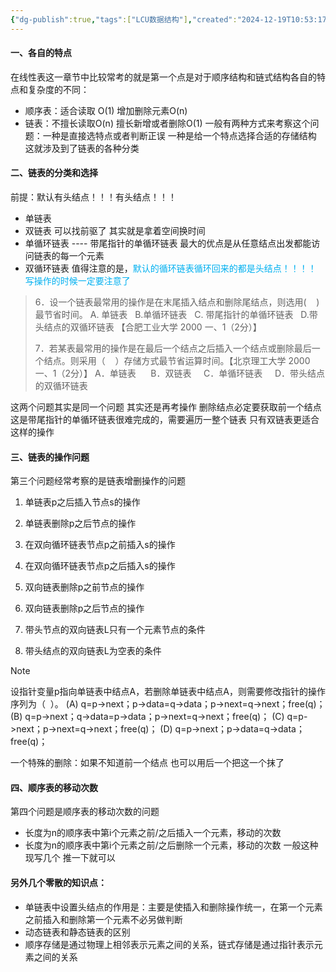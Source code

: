 ```yaml
---
{"dg-publish":true,"tags":["LCU数据结构"],"created":"2024-12-19T10:53:17.104+08:00","updated":"2025-04-19T09:57:02.877+08:00","permalink":"/LCU DataStructure/专题一：线性表选择题/","dgPassFrontmatter":true,"noteIcon":""}
---
```



#### 一、各自的特点
在线性表这一章节中比较常考的就是第一个点是对于顺序结构和链式结构各自的特点和复杂度的不同：
- 顺序表：适合读取  O(1)   增加删除元素O(n)
- 链表：不擅长读取O(n)  擅长新增或者删除O(1)
一般有两种方式来考察这个问题：一种是直接选特点或者判断正误   一种是给一个特点选择合适的存储结构
这就涉及到了链表的各种分类
#### 二、链表的分类和选择
前提：默认有头结点！！！有头结点！！！
- 单链表
- 双链表
	可以找前驱了   其实就是拿着空间换时间
- 单循环链表 ---- 带尾指针的单循环链表
	最大的优点是从任意结点出发都能访问链表的每一个元素
- 双循环链表
值得注意的是，<font color="#00b0f0">默认的循环链表循环回来的都是头结点！！！！ 写操作的时候一定要注意了</font>

> 6．设一个链表最常用的操作是在末尾插入结点和删除尾结点，则选用(    )最节省时间。
> A. 单链表   B.单循环链表   C. 带尾指针的单循环链表   D.带头结点的双循环链表
> 【合肥工业大学 2000 一、1（2分）】
> 
> 7．若某表最常用的操作是在最后一个结点之后插入一个结点或删除最后一个结点。则采用（    ）存储方式最节省运算时间。【北京理工大学 2000 一、1（2分）】
> A．单链表      B．双链表     C．单循环链表     D．带头结点的双循环链表

这两个问题其实是同一个问题  其实还是再考操作   删除结点必定要获取前一个结点  这是带尾指针的单循环链表很难完成的，需要遍历一整个链表  只有双链表更适合这样的操作

#### 三、链表的操作问题
第三个问题经常考察的是链表增删操作的问题
1. 单链表p之后插入节点s的操作
2. 单链表删除p之后节点的操作
3. 在双向循环链表节点p之前插入s的操作
4. 在双向循环链表节点p之后插入s的操作
5. 双向链表删除p之前节点的操作
6. 双向链表删除p之后节点的操作

1. 带头节点的双向链表L只有一个元素节点的条件
2. 带头结点的双向链表L为空表的条件

> [!NOTE]
> 设指针变量p指向单链表中结点A，若删除单链表中结点A，则需要修改指针的操作序列为（  ）。
> (A) q=p->next；p->data=q->data；p->next=q->next；free(q)；
> (B) q=p->next；q->data=p->data；p->next=q->next；free(q)；
> (C) q=p->next；p->next=q->next；free(q)；
> (D) q=p->next；p->data=q->data；free(q)；

一个特殊的删除：如果不知道前一个结点 也可以用后一个把这一个抹了

#### 四、顺序表的移动次数
第四个问题是顺序表的移动次数的问题
- 长度为n的顺序表中第i个元素之前/之后插入一个元素，移动的次数
- 长度为n的顺序表中第i个元素之前/之后删除一个元素，移动的次数
一般这种现写几个 推一下就可以
#### 另外几个零散的知识点：
- 单链表中设置头结点的作用是：主要是使插入和删除操作统一，在第一个元素之前插入和删除第一个元素不必另做判断
- 动态链表和静态链表的区别
- 顺序存储是通过物理上相邻表示元素之间的关系，链式存储是通过指针表示元素之间的关系

